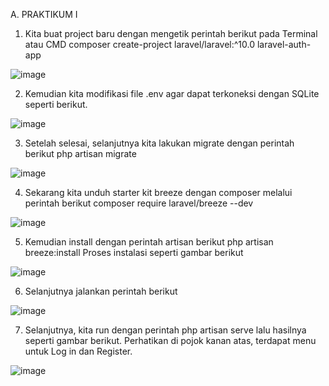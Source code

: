 A.	PRAKTIKUM I
1.	Kita buat project baru dengan mengetik perintah berikut pada Terminal atau CMD composer create-project laravel/laravel:^10.0 laravel-auth-app
   
![image](https://github.com/user-attachments/assets/d26a04cc-cba6-43ca-9190-09e585617938)
 
2.	Kemudian kita modifikasi file .env agar dapat terkoneksi dengan SQLite seperti berikut.
   
![image](https://github.com/user-attachments/assets/20df908d-7498-420e-ba9e-d63967233719)

3.	Setelah selesai, selanjutnya kita lakukan migrate dengan perintah berikut php artisan migrate
   
![image](https://github.com/user-attachments/assets/48064785-be44-48f7-aa30-d507316c0ca4)

4.	Sekarang kita unduh starter kit breeze dengan composer melalui perintah berikut composer require laravel/breeze --dev
   
![image](https://github.com/user-attachments/assets/7d946f7f-764b-4dd1-b571-09df921d3c27)

5.	Kemudian install dengan perintah artisan berikut php artisan breeze:install Proses instalasi seperti gambar berikut
    
![image](https://github.com/user-attachments/assets/7e9075c3-4adb-4f1f-add4-8ff1a17fce65)

6.	Selanjutnya jalankan perintah berikut
   
![image](https://github.com/user-attachments/assets/4364cf2e-6673-4a9d-b3d8-1bf897a85599)

7.	Selanjutnya, kita run dengan perintah php artisan serve lalu hasilnya seperti gambar berikut. Perhatikan di pojok kanan atas, terdapat menu untuk Log in dan Register.
   
![image](https://github.com/user-attachments/assets/5720f311-cca9-475c-a87c-72ac30e6059e)



